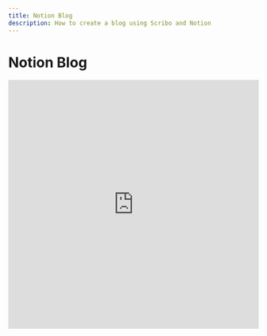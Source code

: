 ```yaml
---
title: Notion Blog
description: How to create a blog using Scribo and Notion
---
```

# Notion Blog

<iframe width="100%" height="500" src="https://www.youtube.com/embed/W2KJsT6HGeg" title="YouTube video player" frameborder="0" allow="accelerometer; autoplay; clipboard-write; encrypted-media; gyroscope; picture-in-picture" allowfullscreen></iframe>